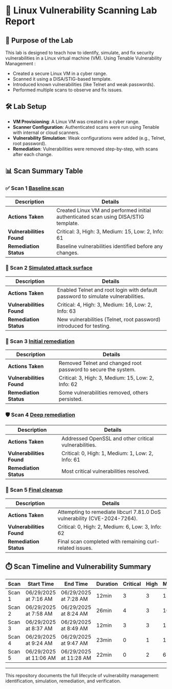 # 🧪 Linux Vulnerability Scanning Lab Report

## 🎯 Purpose of the Lab
This lab is designed to teach how to identify, simulate, and fix security vulnerabilities in a Linux virtual machine (VM). Using Tenable Vulnerability Management :

- Created a secure Linux VM in a cyber range.
- Scanned it using a DISA/STIG-based template.
- Introduced known vulnerabilities (like Telnet and weak passwords).
- Performed multiple scans to observe and fix issues.

## 🛠️ Lab Setup
- **VM Provisioning**: A Linux VM was created in a cyber range.
- **Scanner Configuration**: Authenticated scans were run using Tenable with internal or cloud scanners.
- **Vulnerability Simulation**: Weak configurations were added (e.g., Telnet, root password).
- **Remediation**: Vulnerabilities were removed step-by-step, with scans after each change.

## 📊 Scan Summary Table

### ✅ Scan 1 [Baseline scan](https://github.com/SruthinagaK/linux-manual-vulnerabitltiy-labscan-June2025/blob/main/Linux-scan-manual-vul-test-June-Naga_Scan%201.pdf)
| Description | Details |
|-------------|---------|
| **Actions Taken** | Created Linux VM and performed initial authenticated scan using DISA/STIG template. |
| **Vulnerabilities Found** | Critical: 3, High: 3, Medium: 15, Low: 2, Info: 61 |
| **Remediation Status** | Baseline vulnerabilities identified before any changes. |

### 🧪 Scan 2 [Simulated attack surface](https://github.com/SruthinagaK/linux-manual-vulnerabitltiy-labscan-June2025/blob/main/Linux-scan-manual-vul-test-June-Naga_Scan2.pdf)
| Description | Details |
|-------------|---------|
| **Actions Taken** | Enabled Telnet and root login with default password to simulate vulnerabilities. |
| **Vulnerabilities Found** | Critical: 4, High: 3, Medium: 16, Low: 2, Info: 63 |
| **Remediation Status** | New vulnerabilities (Telnet, root password) introduced for testing. |

### 🔧 Scan 3 [Initial remediation](https://github.com/SruthinagaK/linux-manual-vulnerabitltiy-labscan-June2025/blob/main/Linux-scan-manual-vul-test-June-Naga_Scan%203.pdf)
| Description | Details |
|-------------|---------|
| **Actions Taken** | Removed Telnet and changed root password to secure the system. |
| **Vulnerabilities Found** | Critical: 3, High: 3, Medium: 15, Low: 2, Info: 62 |
| **Remediation Status** | Some vulnerabilities removed, others persisted. |

### 🛡️ Scan 4 [Deep remediation](https://github.com/SruthinagaK/linux-manual-vulnerabitltiy-labscan-June2025/blob/main/Linux-scan-manual-vul-test-June-Naga_Scan%204.pdf)
| Description | Details |
|-------------|---------|
| **Actions Taken** | Addressed OpenSSL and other critical vulnerabilities. |
| **Vulnerabilities Found** | Critical: 0, High: 1, Medium: 1, Low: 2, Info: 61 |
| **Remediation Status** | Most critical vulnerabilities resolved. |

### 🔄 Scan 5 [Final cleanup](https://github.com/SruthinagaK/linux-manual-vulnerabitltiy-labscan-June2025/blob/main/Linux-scan-manual-vul-test-June-Naga_Scan%205.pdf)
| Description | Details |
|-------------|---------|
| **Actions Taken** | Attempting to remediate libcurl 7.81.0 DoS vulnerability (CVE-2024-7264). |
| **Vulnerabilities Found** | Critical: 0, High: 2, Medium: 6, Low: 3, Info: 62 |
| **Remediation Status** | Final scan completed with remaining curl-related issues. |

## ⏱️ Scan Timeline and Vulnerability Summary

| **Scan** | **Start Time** | **End Time** | **Duration** | **Critical** | **High** | **Medium** | **Low** |
|----------|----------------|--------------|--------------|--------------|----------|------------|---------|
| Scan 1 | 06/29/2025 at 7:16 AM | 06/29/2025 at 7:28 AM | 12min | 3 | 3 | 15 | 2 |
| Scan 2 | 06/29/2025 at 7:58 AM | 06/29/2025 at 8:24 AM | 26min | 4 | 3 | 16 | 2 |
| Scan 3 | 06/29/2025 at 8:37 AM | 06/29/2025 at 8:49 AM | 12min | 3 | 3 | 15 | 2 |
| Scan 4 | 06/29/2025 at 9:24 AM | 06/29/2025 at 9:47 AM | 23min | 0 | 1 | 1 | 2 |
| Scan 5 | 06/29/2025 at 11:06 AM | 06/29/2025 at 11:28 AM | 22min | 0 | 2 | 6 | 3 |

---

This repository documents the full lifecycle of vulnerability management: identification, simulation, remediation, and verification.

